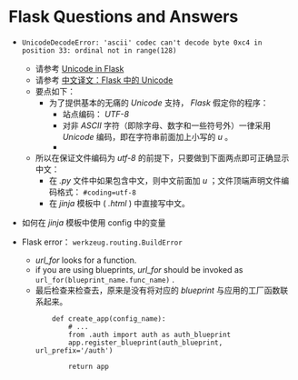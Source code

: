 # Flask Questions and Answers

* `UnicodeDecodeError: 'ascii' codec can't decode byte 0xc4 in position 33: ordinal not in range(128)`
    * 请参考 [Unicode in Flask](http://flask.pocoo.org/docs/0.10/unicode/)
    * 请参考 [中文译文：Flask 中的 Unicode](http://www.phperz.com/article/15/0825/150980.html)
    * 要点如下：
        * 为了提供基本的无痛的 *Unicode* 支持， *Flask* 假定你的程序：
            * 站点编码： *UTF-8* 
            * 对非 *ASCII* 字符（即除字母、数字和一些符号外）一律采用 *Unicode* 编码，即在字符串前面加上小写的 *u* 。
            * 
    * 所以在保证文件编码为 *utf-8* 的前提下，只要做到下面两点即可正确显示中文：
        * 在 *.py* 文件中如果包含中文，则中文前面加 *u* ；文件顶端声明文件编码格式： `#coding=utf-8`
        * 在 *jinja* 模板中 ( *.html* ) 中直接写中文。
        

* 如何在 *jinja* 模板中使用 config 中的变量


* Flask error： `werkzeug.routing.BuildError`
    * *url_for* looks for a function.
    *  if you are using blueprints, *url_for* should be invoked as `url_for(blueprint_name.func_name)` . 
    * 最后检查来检查去，原来是没有将对应的 *blueprint* 与应用的工厂函数联系起来。
        ```
            def create_app(config_name):
                # ...
                from .auth import auth as auth_blueprint
                app.register_blueprint(auth_blueprint, url_prefix='/auth')
                
                return app
        
        ```